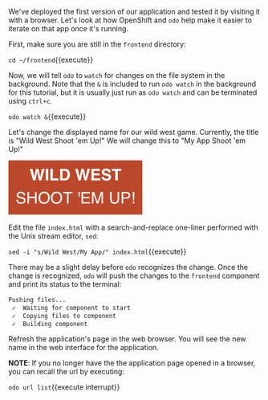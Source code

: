 We've deployed the first version of our application and tested it by visiting it with a browser. Let's look at how OpenShift and `odo` help make it easier to iterate on that app once it's running.

First, make sure you are still in the `frontend` directory:

`cd ~/frontend`{{execute}}

Now, we will tell `odo` to `watch` for changes on the file system in the background. Note that the `&` is included to run `odo watch` in the background for this tutorial, but it is usually just run as `odo watch` and can be terminated using `ctrl+c`.

`odo watch &`{{execute}}

Let's change the displayed name for our wild west game. Currently, the title is "Wild West Shoot 'em Up!" We will change this to "My App Shoot 'em Up!"

![Application Title](../../assets/introduction/developing-with-odo/app-name.png)

Edit the file `index.html` with a search-and-replace one-liner performed with the Unix stream editor, `sed`:

`sed -i "s/Wild West/My App/" index.html`{{execute}}

There may be a slight delay before `odo` recognizes the change. Once the change is recognized, `odo` will push the changes to the `frontend` component and print its status to the terminal:

```
Pushing files...
 ✓  Waiting for component to start
 ✓  Copying files to component
 ✓  Building component
```

Refresh the application's page in the web browser. You will see the new name in the web interface for the application.

__NOTE__: If you no longer have the the application page opened in a browser, you can recall the url by executing:

`odo url list`{{execute interrupt}}
